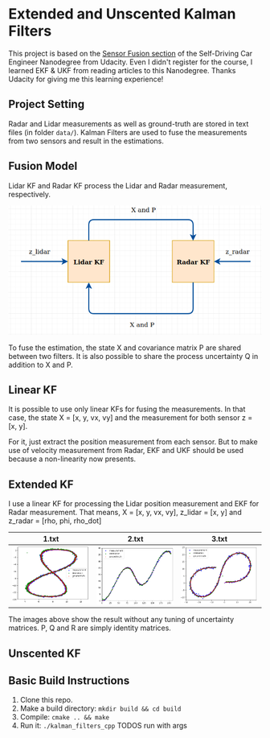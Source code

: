 # Extended and Unscented Kalman Filters

This project is based on the [Sensor Fusion section](https://www.udacity.com/course/self-driving-car-engineer-nanodegree--nd013) of the Self-Driving Car Engineer Nanodegree from Udacity.
Even I didn't register for the course, I learned EKF & UKF from reading articles
 to this Nanodegree. Thanks Udacity for giving me this learning experience!

## Project Setting
Radar and Lidar measurements as well as ground-truth are stored in text files 
(in folder `data/`). Kalman Filters are used to fuse the measurements from two 
sensors and result in the estimations.

## Fusion Model

Lidar KF and Radar KF process the Lidar and Radar measurement, respectively.

![Fusion Model](out/fusion.png)

To fuse the estimation, the state X and covariance matrix P are shared between 
two filters. It is also possible to share the process uncertainty Q in addition 
to X and P.

## Linear KF

It is possible to use only linear KFs for fusing the measurements. In that case,
the state X = [x, y, vx, vy] and the measurement for both sensor z = [x, y].

For it, just extract the position measurement from each sensor. But to make use
of velocity measurement from Radar, EKF and UKF should be used because a 
non-linearity now presents.

## Extended KF

I use a linear KF for processing the Lidar position measurement and EKF for Radar
 measurement. That means,
X = [x, y, vx, vy], z_lidar = [x, y] and z_radar = [rho, phi, rho_dot]

| 1.txt | 2.txt | 3.txt |
| --- | --- | --- |
| ![1](out/1.png) | ![2](out/2.png) | ![3](out/3.png)|

The images above show the result without any tuning of uncertainty matrices. 
P, Q and R are simply identity matrices.

## Unscented KF

## Basic Build Instructions
1. Clone this repo.
2. Make a build directory: `mkdir build && cd build`
3. Compile: `cmake .. && make`
4. Run it: `./kalman_filters_cpp`
TODOS run with args
 

